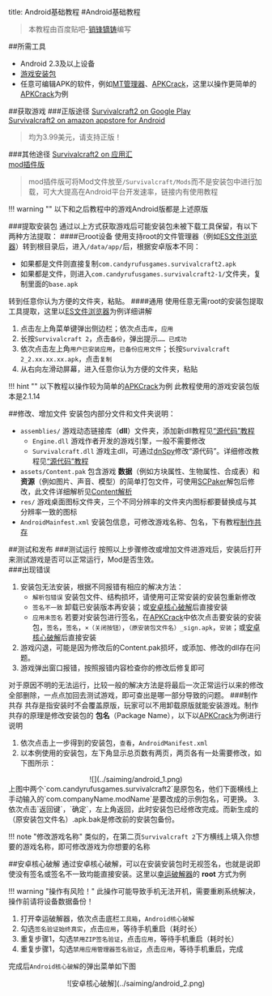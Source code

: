 title: Android基础教程
#Android基础教程

>本教程由百度贴吧-<a href="http://tieba.baidu.com/home/main/?un=销锋镝铸" target="_blank">销锋镝铸</a>编写

##所需工具
* Android 2.3及以上设备
* [游戏安装包](#_2)
* 任意可编辑APK的软件，例如[MT管理器][1]、[APKCrack][1]，这里以操作更简单的[APKCrack][1]为例

##获取游戏
###正版途径
<a href="http://play.google.com/store/apps/details?id=com.candyrufusgames.survivalcraft2" target="_blank">Survivalcraft2 on Google Play</a>  
<a href="https://www.amazon.com/Candy-Rufus-Games-Survivalcraft-2/dp/B01N6GTF7M" target="_blank">Survivalcraft2 on amazon appstore for Android</a>  
>均为3.99美元，请支持正版！

###其他途径
<a href="http://m.appchina.com/app/com.candyrufusgames.survivalcraft2" target="_blank">Survivalcraft2 on 应用汇</a>  
<a href="https://tieba.baidu.com/p/5554414557" target="_blank">mod插件版</a>
>mod插件版可将Mod文件放至`/Survivalcraft/Mods`而不是安装包中进行加载，可大大提高在Android平台开发速率，链接内有使用教程

!!! warning ""
    以下和之后教程中的游戏Android版都是上述原版

###提取安装包
通过以上方式获取游戏后可能安装包未被下载工具保留，有以下两种方法提取：
####已root设备
使用支持root的文件管理器（例如[ES文件浏览器][1]）转到根目录后，进入`/data/app/`后，根据安卓版本不同：

* 如果都是文件则直接复制`com.candyrufusgames.survivalcraft2.apk`
* 如果都是文件，则进入`com.candyrufusgames.survivalcraft2-1/`文件夹，复制里面的`base.apk`

转到任意你认为方便的文件夹，粘贴。
####通用
使用任意无需root的安装包提取工具提取，这里以[ES文件浏览器][1]为例详细讲解  

1. 点击左上角菜单键弹出侧边栏；依次点击`库`，`应用`
2. 长按`Survivalcraft 2`，点击`备份`，弹出提示`…… 已成功`
3. 依次点击左上角`用户已安装应用`，`已备份应用文件`；长按`Survivalcraft 2_2.xx.xx.xx.apk`，点击`复制`
4. 从右向左滑动屏幕，进入任意你认为方便的文件夹，粘贴

!!! hint ""
    以下教程以操作较为简单的[APKCrack][1]为例
    此教程使用的游戏安装包版本是2.1.14
    
##修改、增加文件
安装包内部分文件和文件夹说明：

* `assemblies/` 游戏动态链接库（**dll**）文件夹，添加新dll教程见[“源代码”教程][7]
    * `Engine.dll` 游戏作者开发的游戏引擎，一般不需要修改
    * `Survivalcraft.dll` 游戏主dll，可通过[dnSpy][2]修改“源代码”。详细修改教程见[“源代码”教程][3]
* `assets/Content.pak` 包含游戏 **数据**（例如方块属性、生物属性、合成表）和 **资源**（例如图片、声音、模型）的简单打包文件，可使用[SCPaker][4]解包后修改，此文件详细解析见[Content解析][5]
* `res/` 游戏桌面图标文件夹，三个不同分辨率的文件夹内图标都要替换成与其分辨率一致的图标
* `AndroidMainfest.xml` 安装包信息，可修改游戏名称、包名，下有教程[制作共存][6]

##测试和发布
###测试运行
按照以上步骤修改或增加文件进游戏后，安装后打开来测试游戏是否可以正常运行，Mod是否生效。  
###出现错误

1. 安装包无法安装，根据不同报错有相应的解决方法：
    * `解析包错误` 安装包文件、结构损坏，请使用可正常安装的安装包重新修改
    * `签名不一致` 卸载已安装版本再安装；或[安卓核心破解][8]后直接安装
    * `应用未签名` 若要对安装包进行签名，在[APKCrack][1]中依次点击要安装的安装包，`签名`，`签名`，`×（关闭按钮）`，`（原安装包文件名）_sign.apk`，`安装`；或[安卓核心破解][8]后直接安装
2. 游戏闪退，可能是因为修改后的Content.pak损坏，或添加、修改的dll存在问题。  
3. 游戏弹出窗口报错，按照报错内容检查你的修改后修复即可  

对于原因不明的无法运行，比较一般的解决方法是将最后一次正常运行以来的修改全部删除，一点点加回去测试游戏，即可查出是哪一部分导致的问题。
###制作共存
 共存是指安装时不会覆盖原版，玩家可以不用卸载原版就能安装游戏。制作共存的原理是修改安装包的 **包名**（Package Name），以下以[APKCrack][1]为例进行说明

1.  依次点击上一步得到的安装包，`查看`，`AndroidManifest.xml`
2. 以本例使用的安装包，左下角显示总页数有两页，两页各有一处需要修改，如下图所示：  
<center><div style="max-width: 540px;">![](../saiming/android_1.png)</div></center>  
上图中两个`com.candyrufusgames.survivalcraft2`是原包名，他们下面横线上手动输入的`com.companyName.modName`是要改成的示例包名，可更换。
3. 依次点击`返回键`，`确定`，左上角返回，此时安装包已经修改完成。而新生成的（原安装包文件名）.apk.bak是修改前的安装包备份。

!!! note "修改游戏名称"
    类似的，在第二页`Survivalcraft 2`下方横线上填入你想要的游戏名称，即可修改游戏为你想要的名称
    
##安卓核心破解
通过安卓核心破解，可以在安装安装包时无视签名，也就是说即使没有签名或签名不一致均能直接安装。这里以[幸运破解器][9]的 **root** 方式为例

!!! warning "操作有风险！"
    此操作可能导致手机无法开机，需要重刷系统解决，操作前请将设备数据备份！

1. 打开幸运破解器，依次点击底栏`工具箱`，`Android核心破解`
2. 勾选`签名验证始终真实`，点击`应用`，等待手机重启（耗时长）
3. 重复步骤1，勾选`禁用ZIP签名验证`，点击`应用`，等待手机重启（耗时长）
4. 重复步骤1，勾选`禁用应用管理器签名验证`，点击`应用`，等待手机重启，完成

完成后`Android核心破解`的弹出菜单如下图
<center><div style="max-width: 360px;">![安卓核心破解](../saiming/android_2.png)</div></center>  

[1]: resources.md#apk
[2]: resources.md#_12
[3]: source_code_tutorial.md
[4]: resources.md#contentpak
[5]: content_tutorial.md
[6]: #_11
[7]: source_code_tutorial.md#待补充
[8]: #_12
[9]: resources.md#_8